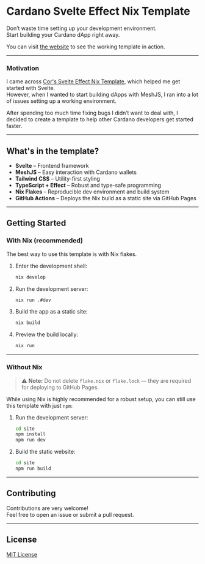 # Cardano Svelte Effect Nix Template

Don’t waste time setting up your development environment.  
Start building your Cardano dApp right away.

You can visit [the website](https://sempruijs.github.io/cardano-svelte-effect-nix-template/) to see the working template in action.

---

### Motivation

I came across [Cor's Svelte Effect Nix Template](https://github.com/cor/svelte-effect-nix-template), which helped me get started with Svelte.  
However, when I wanted to start building dApps with MeshJS, I ran into a lot of issues setting up a working environment.

After spending too much time fixing bugs I didn’t want to deal with, I decided to create a template to help other Cardano developers get started faster.

---

## What's in the template?

- **Svelte** – Frontend framework  
- **MeshJS** – Easy interaction with Cardano wallets  
- **Tailwind CSS** – Utility-first styling  
- **TypeScript + Effect** – Robust and type-safe programming  
- **Nix Flakes** – Reproducible dev environment and build system  
- **GitHub Actions** – Deploys the Nix build as a static site via GitHub Pages

---

## Getting Started

### With Nix (recommended)

The best way to use this template is with Nix flakes.

1. Enter the development shell:

   ```bash
   nix develop
   ```

2. Run the development server:

   ```bash
   nix run .#dev
   ```

3. Build the app as a static site:

   ```bash
   nix build
   ```

4. Preview the build locally:

   ```bash
   nix run
   ```

---

### Without Nix

> ⚠️ **Note:** Do not delete `flake.nix` or `flake.lock` — they are required for deploying to GitHub Pages.

While using Nix is highly recommended for a robust setup, you can still use this template with just `npm`:

1. Run the development server:

   ```bash
   cd site
   npm install
   npm run dev
   ```

2. Build the static website:

   ```bash
   cd site
   npm run build
   ```

---

## Contributing

Contributions are very welcome!  
Feel free to open an issue or submit a pull request.

---

## License

[MIT License](./LICENSE)

